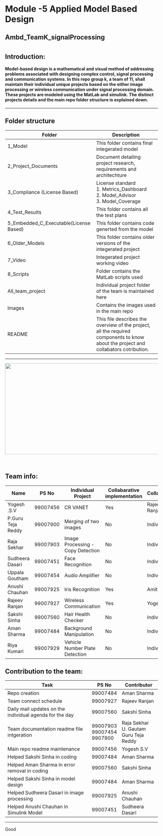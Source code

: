 # Module -5 Applied Model Based Design
## Ambd_TeamK_signalProcessing

#
## Introduction: ##
#### Model-based design is a mathematical and visual method of addressing problems associated with designing complex control, signal processing and communication systems. In this repo group k, a team of 11, shall maintain their individual unique projects based on the either image processing or wireless communication under signal processing domain. These projects are modeled using the MatLab and simulink. The distinct projects details and the main repo folder structure is explained down.  ####
-------------------------------------------------------------------
## Folder structure ##
| Folder | Description|
| --- | --- |
|1_Model | This folder contains final integerated model |
| 2_Project_Documents | Document detailing project research, requirements and architechture|
| 3_Compliance (License Based) | License standard <br>1. Metrics_Dashboard <br>2. Model_Advisor <br>3. Model_Coverage  |
| 4_Test_Results| This folder contains all the test plans |
| 5_Embedded_C_Executable(License Based) | This folder contains code generted from the model |
| 6_Older_Models | This folder contains older versions of the integerated project  |
| 7_Video | Integerated project working video |
| 8_Scripts | Folder contains the MatLab scripts used |
| All_team_project | Individual project folder of the team is maintained here |
| Images | Contains the images used in the main repo |
| README| This file describes the overview of the project, all the required components to know about the project and collabators cotribution. |


---------------------------------------------------------------------------------
<p align="center">
  <img width = 720 height= 300 src="https://github.com/katana7436/AMBD_TeamK_signalProcessing/blob/b7a2588d76a611ef5f394f4b72a1f84884c5aa5e/Images/teamwork-quotes.png">
</p> <br>

## Team info:

| Name             |PS No      | Individual Project                               | Collabarative implementation | Collabarator     |   Reviewed by  |                 
| ---------------- | :-------: | ------------------------------------------------ | ---------------------------- | ---------------- | -------------- | 
| Yogesh .S.V       | 99007456 | CR VANET                                         |            Yes               | Rajeev Ranjan    |      |                           
| P.Guru Teja Reddy | 99007900 | Merging of two images                            |   No                         |  Individual      | |
| Raja Sekhar       | 99007903 | Image Processing - Copy Detection                |   No                         |  Individual      | |
| Sudheera Dasari   | 99007451 | Face Recognition                                 |   No                         |  Individual      | |
| Uppala Goutham    | 99007454 | Audio Amplifier                                  |   No                         |  Individual      | |
| Anushi Chauhan    | 99007925 | Iris Recognition                                 |  Yes                         |  Amit       | |
| Rajeev Ranjan     | 99007927 | Wireless Communication                           |   Yes                        | Yogesh .S.V      | |
| Sakshi Sinha      | 99007560 | Hair Health Checker                              |   No                         |  Individual      | |               |
| Aman Sharma       | 99007484 | Background Manipulation                               |   No                         |  Individual      | |
| Riya Kumari       | 99007929 | Vehicle Number Plate Detection                   |No                            | Individual        |                 |
## Contribution to the team: ##
|           Task          |PS No     |                Contributor             |       
| ----------------------- | -------- | ------------------------------------------- | 
| Repo creation           | 99007484 | Aman Sharma |
| Team connect schedule   | 99007927 | Rajeev Ranjan                               |     
|Daily mail updates on the <br> individual agenda for the day | 99007560 | Sakshi Sinha | 
| Team documentation readme file intgeration | 99007903 <br> 99007454 <br> 9907900 |Raja Sekhar <br> U. Gautam <br> Guru Teja Reddy | 
| Main repo readme maintenance | 99007456 | Yogesh S.V | 
| Helped Sakshi Sinha in coding | 99007484  | Aman Sharma |
| Helped Aman Sharma in error removal in coding  | 99007560 | Sakshi Sinha  |
| Helped Sakshi Sinha in model design | 99007484  | Aman Sharma |
| Helped Sudheera Dasari in image processing | 99007925 | Anushi Chauhan |
| Helped Anushi Chauhan in Simulink Model | 99007451 | Sudheera Dasari |

-----------------------------------------------------------------------------------------------------------------------------------------------------------------------
Good
